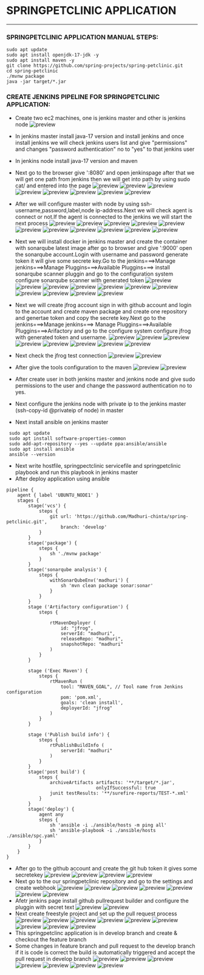 #  SPRINGPETCLINIC APPLICATION 
   ----------------------------

### SPRINGPETCLINIC APPLICATION MANUAL STEPS:

```
sudo apt update
sudo apt install openjdk-17-jdk -y
sudo apt install maven -y
git clone https://github.com/spring-projects/spring-petclinic.git
cd spring-petclinic
./mvnw package
java -jar target/*.jar

```
### CREATE JENKINS PIPELINE FOR SPRINGPETCLINIC APPLICATION:

* Create two ec2 machines, one is jenkins master and other is jenkins node
![preview](images.png/pr1.png)
* In jenkins master install java-17 version and install jenkins and once install jenkins we will check jenkins users list and give "permissions" and changes "password authentication" no to "yes" to that jenkins user
* In jenkins node install java-17 version and maven
* Next go to the browser give '<jenkins master ip>:8080' and open jenkinspage after that we will get one path from jenkins then we will get into path by using sudo cat/<path> and entered into the page
![preview](images.png/pr2.png)
![preview](images.png/pr3.png)
![preview](images.png/pr4.png)
![preview](images.png/pr5.png)
![preview](images.png/pr6.png)
![preview](images.png/pr7.png)
![preview](images.png/pr8.png)
![preview](images.png/pr9.png)
* After we will configure master with node by using ssh-username,password,label,node ip-address.Next we will check agent is connect or not.If the agent is connected to the jenkins we will start the next process
![preview](images.png/pr9.png) 
![preview](images.png/pr10.png)
![preview](images.png/pr11.png)
![preview](images.png/pr12.png)
![preview](images.png/pr13.png)
![preview](images.png/pr14.png)
![preview](images.png/pr15.png)
![preview](images.png/pr16.png)
![preview](images.png/pr17.png)
![preview](images.png/pr18.png)
![preview](images.png/pr19.png)

* Next we will install docker in jenkins master and create the container with sonarqube latest image after go to browser and give '<jenkins master ip>:9000' open the sonarqube account.Login with  username and password generate token it will give some secrete key.Go to the jenkins===>Manage jenkins===>Manage Pluggins===>Available Pluggins===>
install sonarqube scanner pluggin and go to the configuration system configure sonarqube scanner with generated token
![preview](images.png/pr20.png)
![preview](images.png/pr21.png)
![preview](images.png/pr22.png)
![preview](images.png/pr23.png)
![preview](images.png/pr24.png)
![preview](images.png/pr25.png)
![preview](images.png/pr26.png)
![preview](images.png/pr27.png)
![preview](images.png/pr28.png)
![preview](images.png/pr29.png)
![preview](images.png/pr30.png)
* Next we will create jfrog account sign in with github account and login to the account and create maven package and create one  repository and genertae token and copy the secrete key.Next go to the jenkins===>Manage jenkins===> Manage Pluggins===>Available Pluggins===>Arifactory and go to the configure system configure jfrog with generated token and username.
![preview](images.png/pr31.png)
![preview](images.png/pr32.png)
![preview](images.png/pr33.png)
![preview](images.png/pr34.png)
![preview](images.png/pr35.png)
![preview](images.png/pr36.png)
![preview](images.png/pr37.png) 
![preview](images.png/pr38.png)
* Next check the jfrog test connection
![preview](images.png/pr39.png)
![preview](images.png/pr40.png) 
* After give the tools configuration to the maven
![preview](images.png/pr41.png)
![preview](images.png/pr42.png) 
* After create user in both jenkins master and jenkins node and give sudo permissions to the user and change the password authentication no to yes. 
* Next configure the jenkins node with private ip to the  jenkins master (ssh-copy-id <username>@privateip of node) in master
* Next install ansible on jenkins master
```
 sudo apt update
 sudo apt install software-properties-common
 sudo add-apt-repository --yes --update ppa:ansible/ansible
 sudo apt install ansible
 ansible --version

``` 
* Next write hostfile, springpectclinic servicefile and springpetclinic playbook and run this playbook in jenkins master
* After deploy application using ansible
```
pipeline {
    agent { label 'UBUNTU_NODE1' }
    stages {
        stage('vcs') {
            steps {
                git url: 'https://github.com/Madhuri-chinta/spring-petclinic.git',
                    branch: 'develop'
            }
        }
        stage('package') {
            steps {
                sh './mvnw package'
            }
        }
        stage('sonarqube analysis') {
            steps {
                withSonarQubeEnv('madhuri') {
                    sh 'mvn clean package sonar:sonar'
                }
            }
        } 
        stage ('Artifactory configuration') {
            steps {
            
                rtMavenDeployer (
                    id: "jfrog",
                    serverId: "madhuri",
                    releaseRepo: "madhuri",
                    snapshotRepo: "madhuri"
                )
            }
        }

        stage ('Exec Maven') {
            steps {
                rtMavenRun (
                    tool: "MAVEN_GOAL", // Tool name from Jenkins configuration
                    pom: 'pom.xml',
                    goals: 'clean install',
                    deployerId: "jfrog"
                )
            }
        }

        stage ('Publish build info') {
            steps {
                rtPublishBuildInfo (
                    serverId: "madhuri"
                )
            }
        }   
        stage('post build') {
            steps {
                archiveArtifacts artifacts: '**/target/*.jar',
                                 onlyIfSuccessful: true
                junit testResults: '**/surefire-reports/TEST-*.xml'
            }
        }
        stage('deploy') {
            agent any
            steps {
                sh 'ansible -i ./ansible/hosts -m ping all'
                sh 'ansible-playbook -i ./ansible/hosts ./ansible/spc.yaml'
            }
        }    
    }
}

```
* After go to the github account and create the git hub token it gives some secretekey 
![preview](images.png/pr43.png)
![preview](images.png/pr44.png)
![preview](images.png/pr45.png)
![preview](images.png/pr46.png) 
* Next go to the our springpetclinic repository and go to the settings and create webhook
![preview](images.png/pr47.png)
![preview](images.png/pr48.png)
![preview](images.png/pr49.png)
![preview](images.png/pr50.png)
![preview](images.png/pr51.png)
![preview](images.png/pr52.png)
![preview](images.png/pr53.png)
* Afetr jenkins page install github pullrequest builder and configure the pluggin with secret text
![preview](images.png/pr54.png)
![preview](images.png/pr55.png) 
* Next create freestyle project and set up the pull request process
![preview](images.png/pr56.png)
![preview](images.png/pr57.png)
![preview](images.png/pr58.png)
![preview](images.png/pr59.png)
![preview](images.png/pr60.png)
![preview](images.png/pr61.png)
![preview](images.png/pr62.png)
![preview](images.png/pr63.png)
![preview](images.png/pr64.png)
* This springpetclinc application is in develop branch and create & checkout the feature branch
* Some changes in feature branch and pull request to the develop branch if it is code is correct the build is automatically triggered and accept the pull request in develop branch
![preview](images.png/pr65.png)
![preview](images.png/pr66.png)
![preview](images.png/pr67.png)
![preview](images.png/pr68.png)
![preview](images.png/pr69.png)
![preview](images.png/pr70.png) 
![preview](images.png/pr71.png)       